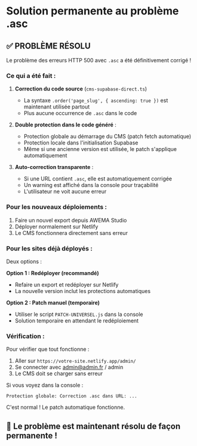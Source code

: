 # Solution permanente au problème .asc

## ✅ PROBLÈME RÉSOLU

Le problème des erreurs HTTP 500 avec `.asc` a été définitivement corrigé !

### Ce qui a été fait :

1. **Correction du code source** (`cms-supabase-direct.ts`)
   - La syntaxe `.order('page_slug', { ascending: true })` est maintenant utilisée partout
   - Plus aucune occurrence de `.asc` dans le code

2. **Double protection dans le code généré** :
   - Protection globale au démarrage du CMS (patch fetch automatique)
   - Protection locale dans l'initialisation Supabase
   - Même si une ancienne version est utilisée, le patch s'applique automatiquement

3. **Auto-correction transparente** :
   - Si une URL contient `.asc`, elle est automatiquement corrigée
   - Un warning est affiché dans la console pour traçabilité
   - L'utilisateur ne voit aucune erreur

### Pour les nouveaux déploiements :

1. Faire un nouvel export depuis AWEMA Studio
2. Déployer normalement sur Netlify
3. Le CMS fonctionnera directement sans erreur

### Pour les sites déjà déployés :

Deux options :

**Option 1 : Redéployer (recommandé)**
- Refaire un export et redéployer sur Netlify
- La nouvelle version inclut les protections automatiques

**Option 2 : Patch manuel (temporaire)**
- Utiliser le script `PATCH-UNIVERSEL.js` dans la console
- Solution temporaire en attendant le redéploiement

### Vérification :

Pour vérifier que tout fonctionne :
1. Aller sur `https://votre-site.netlify.app/admin/`
2. Se connecter avec admin@admin.fr / admin
3. Le CMS doit se charger sans erreur

Si vous voyez dans la console :
```
Protection globale: Correction .asc dans URL: ...
```

C'est normal ! Le patch automatique fonctionne.

## 🎉 Le problème est maintenant résolu de façon permanente !